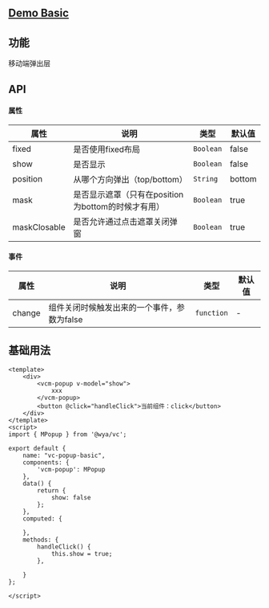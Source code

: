 ## [Demo Basic](https://wya-team.github.io/wya-vc/dist/web/m-popup/basic.html)
## 功能
移动端弹出层

## API

#### 属性

属性 | 说明 | 类型 | 默认值
---|---|---|---
fixed | 是否使用fixed布局 | `Boolean` | false
show | 是否显示 | `Boolean` | false
position | 从哪个方向弹出（top/bottom） | `String` | bottom
mask | 是否显示遮罩（只有在position为bottom的时候才有用） | `Boolean` | true
maskClosable | 是否允许通过点击遮罩关闭弹窗 | `Boolean` | true


#### 事件

属性 | 说明 | 类型 | 默认值
---|---|---|---
change | 组件关闭时候触发出来的一个事件，参数为false | `function` | -



## 基础用法

```vue
<template>
	<div>
		<vcm-popup v-model="show">
			xxx
		</vcm-popup>
		<button @click="handleClick">当前组件：click</button>
	</div>
</template>
<script>
import { MPopup } from '@wya/vc';

export default {
	name: "vc-popup-basic",
	components: {
		'vcm-popup': MPopup
	},
	data() {
		return {
			show: false
		};
	},
	computed: {

	},
	methods: {
		handleClick() {
			this.show = true;
		},
		
	}
};

</script>

```